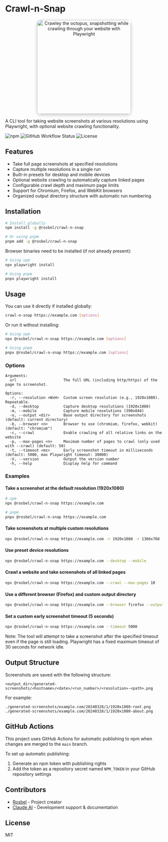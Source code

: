 # Crawl-n-Snap

<div align="center">
  <img src="https://github.com/user-attachments/assets/fe25d60a-1b66-4b35-a5c7-f39503158392" width="300"  
    alt="Crawley the octopus, snapshotting while crawling through your website with Playwright" 
    style="box-shadow: 0 4px 12px rgba(0,0,0,0.2); border-radius: 12px;" 
   />
</div>

A CLI tool for taking website screenshots at various resolutions using Playwright, with optional website crawling functionality.

![npm](https://img.shields.io/npm/v/@rosbel/crawl-n-snap)
![GitHub Workflow Status](https://img.shields.io/github/actions/workflow/status/rosbel/crawl-n-snap/npm-publish.yml)
![License](https://img.shields.io/github/actions/workflow/status/rosbel/crawl-n-snap/.github%2Fworkflows%2Fnpm-publish.yml?branch=main)

## Features

- Take full page screenshots at specified resolutions
- Capture multiple resolutions in a single run
- Built-in presets for desktop and mobile devices
- Optional website crawling to automatically capture linked pages
- Configurable crawl depth and maximum page limits
- Support for Chromium, Firefox, and WebKit browsers
- Organized output directory structure with automatic run numbering

## Installation

```bash
# Install globally
npm install -g @rosbel/crawl-n-snap

# Or using pnpm
pnpm add -g @rosbel/crawl-n-snap
```

Browser binaries need to be installed (if not already present):

```bash
# Using npm
npx playwright install

# Using pnpm
pnpx playwright install
```

## Usage

You can use it directly if installed globally:

```bash
crawl-n-snap https://example.com [options]
```

Or run it without installing:

```bash
# Using npm
npx @rosbel/crawl-n-snap https://example.com [options]

# Using pnpm
pnpx @rosbel/crawl-n-snap https://example.com [options]
```

### Options

```
Arguments:
  url                     The full URL (including http/https) of the page to screenshot.

Options:
  -r, --resolution <WxH>  Custom screen resolution (e.g., 1920x1080). Repeatable.
  -d, --desktop           Capture desktop resolutions (1920x1080)
  -m, --mobile            Capture mobile resolutions (390x844)
  -o, --output <dir>      Base output directory for screenshots (default: current directory)
  -b, --browser <n>       Browser to use (chromium, firefox, webkit) (default: "chromium")
  -c, --crawl             Enable crawling of all relative links on the website
  -p, --max-pages <n>     Maximum number of pages to crawl (only used with --crawl) (default: 50)
  -t, --timeout <ms>      Early screenshot timeout in milliseconds (default: 5000, max Playwright timeout: 30000)
  -V, --version           Output the version number
  -h, --help              Display help for command
```

### Examples

#### Take a screenshot at the default resolution (1920x1080)

```bash
# npm
npx @rosbel/crawl-n-snap https://example.com

# pnpm
pnpx @rosbel/crawl-n-snap https://example.com
```

#### Take screenshots at multiple custom resolutions

```bash
npx @rosbel/crawl-n-snap https://example.com -r 1920x1080 -r 1366x768 -r 375x667
```

#### Use preset device resolutions

```bash
npx @rosbel/crawl-n-snap https://example.com --desktop --mobile
```

#### Crawl a website and take screenshots of all linked pages

```bash
npx @rosbel/crawl-n-snap https://example.com --crawl --max-pages 10
```

#### Use a different browser (Firefox) and custom output directory

```bash
npx @rosbel/crawl-n-snap https://example.com --browser firefox --output ./screenshots
```

#### Set a custom early screenshot timeout (5 seconds)

```bash
npx @rosbel/crawl-n-snap https://example.com --timeout 5000
```

Note: The tool will attempt to take a screenshot after the specified timeout even if the page is still loading. Playwright has a fixed maximum timeout of 30 seconds for network idle.

## Output Structure

Screenshots are saved with the following structure:

```
<output_dir>/generated-screenshots/<hostname>/<date>/<run_number>/<resolution>-<path>.png
```

For example:
```
./generated-screenshots/example.com/20240328/1/1920x1080-root.png
./generated-screenshots/example.com/20240328/1/1920x1080-about.png
```

## GitHub Actions

This project uses GitHub Actions for automatic publishing to npm when changes are merged to the `main` branch.

To set up automatic publishing:

1. Generate an npm token with publishing rights
2. Add the token as a repository secret named `NPM_TOKEN` in your GitHub repository settings

## Contributors

- [Rosbel](https://github.com/rosbel) - Project creator
- [Claude AI](https://claude.ai/code) - Development support & documentation

## License

MIT
